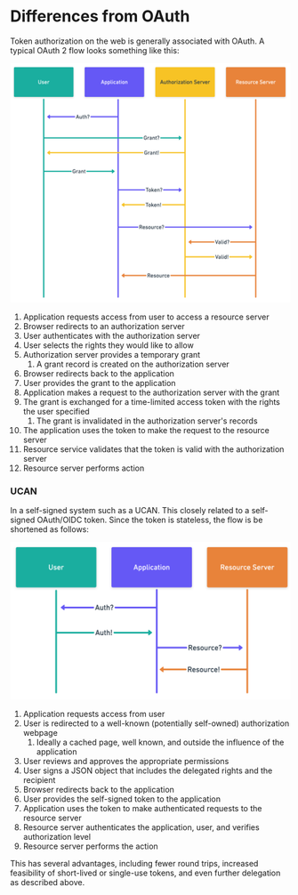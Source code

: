 # Differences from OAuth

Token authorization on the web is generally associated with OAuth. A typical OAuth 2 flow looks something like this:

![](../../.gitbook/assets/oauth-vs-macaroons-2x-3.png)

1. Application requests access from user to access a resource server
2. Browser redirects to an authorization server
3. User authenticates with the authorization server
4. User selects the rights they would like to allow
5. Authorization server provides a temporary grant
   1. A grant record is created on the authorization server
6. Browser redirects back to the application
7. User provides the grant to the application
8. Application makes a request to the authorization server with the grant
9. The grant is exchanged for a time-limited access token with the rights the user specified
   1. The grant is invalidated in the authorization server's records
10. The application uses the token to make the request to the resource server
11. Resource service validates that the token is valid with the authorization server
12. Resource server performs action

### UCAN

In a self-signed system such as a UCAN. This closely related to a self-signed OAuth/OIDC token. Since the token is stateless, the flow is be shortened as follows:

![](../../.gitbook/assets/oauth-vs-macaroons-2x-2.png)

1. Application requests access from user
2. User is redirected to a well-known \(potentially self-owned\) authorization webpage
   1. Ideally a cached page, well known, and outside the influence of the application
3. User reviews and approves the appropriate permissions
4. User signs a JSON object that includes the delegated rights and the recipient
5. Browser redirects back to the application
6. User provides the self-signed token to the application
7. Application uses the token to make authenticated requests to the resource server
8. Resource server authenticates the application, user, and verifies authorization level
9. Resource server performs the action

This has several advantages, including fewer round trips, increased feasibility of short-lived or single-use tokens, and even further delegation as described above.

